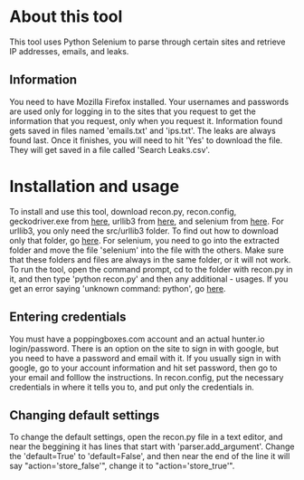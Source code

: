 # About this tool
This tool uses Python Selenium to parse through certain sites and retrieve IP addresses, emails, and leaks.

## Information
You need to have Mozilla Firefox installed.  Your usernames and passwords are used only for logging in to the sites that you request to get the information that you request, only when you request it.  Information found gets saved in files named 'emails.txt' and 'ips.txt'.  The leaks are always found last.  Once it finishes, you will need to hit 'Yes' to download the file.  They will get saved in a file called 'Search Leaks.csv'.

# Installation and usage
To install and use this tool, download recon.py, recon.config, geckodriver.exe from [here](https://github.com/mozilla/geckodriver/releases), urllib3 from [here](https://github.com/urllib3/urllib3/tree/master/src), and selenium from [here](https://pypi.org/project/selenium/#files).  For urllib3, you only need the src/urllib3 folder.  To find out how to download only that folder, go [here](https://github.community/t5/How-to-use-Git-and-GitHub/How-can-I-download-a-specific-folder-from-a-GitHub-repo/td-p/88).  For selenium, you need to go into the extracted folder and move the file 'selenium' into the file with the others.  Make sure that these folders and files are always in the same folder, or it will not work.  To run the tool, open the command prompt, cd to the folder with recon.py in it, and then type 'python recon.py' and then any additional - usages.  If you get an error saying 'unknown command: python', go [here](https://geek-university.com/python/add-python-to-the-windows-path/).

## Entering credentials
You must have a poppingboxes.com account and an actual hunter.io login/password.  There is an option on the site to sign in with google, but you need to have a password and email with it.  If you usually sign in with google, go to your account information and hit set password, then go to your email and folllow the instructions.  In recon.config, put the necessary credentials in where it tells you to, and put only the credentials in.

## Changing default settings
To change the default settings, open the recon.py file in a text editor, and near the beggining it has lines that start with 'parser.add_argument'.  Change the 'default=True' to 'default=False', and then near the end of the line it will say "action='store_false'", change it to "action='store_true'".

